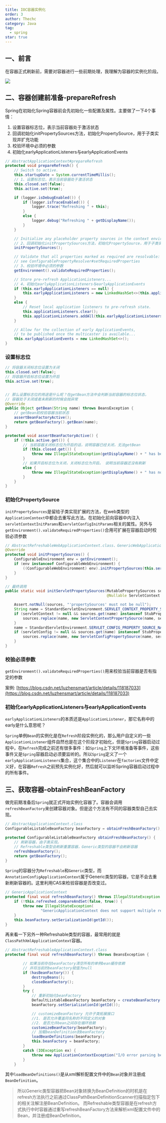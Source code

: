 ```yaml
---
title: IOC容器实例化
order: 3
author: Thechc
category: Java
tag:
  - spring
star: true
---
```


## 一、前言

在容器正式刷新前，需要对容器进行一些前期处理，我理解为容器的实例化阶段。

![](http://image.augsix.com/materials/spring/%E7%AC%AC%E4%B8%89%E7%AF%87refresh%E6%B5%81%E7%A8%8B-%E5%AE%B9%E5%99%A8%E5%AE%9E%E4%BE%8B%E5%8C%96.drawio.png)

## 二、容器创建前准备-prepareRefresh

Spring在初始化Spring容器前会先初始化一些配置及属性。主要做了一下4个事情：

1. 设置容器标志位，表示当前容器处于激活状态
2. 回调初始化initPropertySources方法，初始化PropertySource，用于子类实现并扩充功能
3. 校验环境中必须的参数
4. 初始化earlyApplicationListeners与earlyApplicationEvents

```java
// AbstractApplicationContext#prepareRefresh
protected void prepareRefresh() {
    // Switch to active.
    this.startupDate = System.currentTimeMillis();
    // 1、设置标志位，表示当前容器处于激活状态
    this.closed.set(false);
    this.active.set(true);

    if (logger.isDebugEnabled()) {
        if (logger.isTraceEnabled()) {
        	logger.trace("Refreshing " + this);
        }
        else {
        	logger.debug("Refreshing " + getDisplayName());
        }
    }

    // Initialize any placeholder property sources in the context environment.
    // 2、回调初始化initPropertySources方法，初始化PropertySource，用于子类实现并扩充功能
    initPropertySources();

    // Validate that all properties marked as required are resolvable:
    // see ConfigurablePropertyResolver#setRequiredProperties
    // 3、校验环境中必须的参数
    getEnvironment().validateRequiredProperties();

    // Store pre-refresh ApplicationListeners...
    // 4、初始化earlyApplicationListeners与earlyApplicationEvents
    if (this.earlyApplicationListeners == null) {
        this.earlyApplicationListeners = new LinkedHashSet<>(this.applicationListeners);
    }
    else {
        // Reset local application listeners to pre-refresh state.
        this.applicationListeners.clear();
        this.applicationListeners.addAll(this.earlyApplicationListeners);
    }

    // Allow for the collection of early ApplicationEvents,
    // to be published once the multicaster is available...
    this.earlyApplicationEvents = new LinkedHashSet<>();
}
```

### 设置标志位

```java
// 将容器关闭标志位设置为关闭
this.closed.set(false);
// 将容器开启标志位设置为开启
this.active.set(true);


// 那么设置标志位的用途是什么呢？在getBean方法中会判断当前容器的标志位状态，
// 容器处于关闭或者未刷新的时候会抛异常
@Override
public Object getBean(String name) throws BeansException {
    // getBean前校验容器当前状态
    assertBeanFactoryActive();
    return getBeanFactory().getBean(name);
}

protected void assertBeanFactoryActive() {
    if (!this.active.get()) {
        // 当前容器关闭标志位为开启的话，说明容器已经关闭，无法getBean
        if (this.closed.get()) {
            throw new IllegalStateException(getDisplayName() + " has been closed already");
        }
        // 如果开启标志位为关闭，关闭标志位为开启。 说明当前容器还没有刷新
        else {
            throw new IllegalStateException(getDisplayName() + " has not been refreshed yet");
        }
    }
}
```

### 初始化PropertySource

`initPropertySources`是留给子类实现扩展的方法，在web类型的`ApplicationContext`中都会去重写此方法。在初始化前向容器中内注入`servletContextInitParams`和`servletConfigInitParams`相关的属性。另外与`getEnvironment().validateRequiredProperties()`合用可扩展在容器启动时校验必须参数

```java
// AbstractRefreshableWebApplicationContext.class、GenericWebApplicationContext.class
@Override
protected void initPropertySources() {
    ConfigurableEnvironment env = getEnvironment();
    if (env instanceof ConfigurableWebEnvironment) {
        ((ConfigurableWebEnvironment) env).initPropertySources(this.servletContext, this.servletConfig);
    }
}

// 最终调用
public static void initServletPropertySources(MutablePropertySources sources,
                                              @Nullable ServletContext servletContext, @Nullable ServletConfig servletConfig) {

    Assert.notNull(sources, "'propertySources' must not be null");
    String name = StandardServletEnvironment.SERVLET_CONTEXT_PROPERTY_SOURCE_NAME;// servletContextInitParams
    if (servletContext != null && sources.get(name) instanceof StubPropertySource) {
        sources.replace(name, new ServletContextPropertySource(name, servletContext));
    }
    name = StandardServletEnvironment.SERVLET_CONFIG_PROPERTY_SOURCE_NAME; // servletConfigInitParams
    if (servletConfig != null && sources.get(name) instanceof StubPropertySource) {
        sources.replace(name, new ServletConfigPropertySource(name, servletConfig));
    }
}
```

### 校验必须参数

`getEnvironment().validateRequiredProperties()`用来校验当前容器是否有指定的参数

案例: [https://blog.csdn.net/luzhensmart/article/details/118187033](https://blog.csdn.net/luzhensmart/article/details/118187033)

### 初始化earlyApplicationListeners与earlyApplicationEvents

`earlyApplicationListeners`的本质还是`ApplicationListener`，那它名称中的early是什么意思呢？

`Spring`单例`Bean`的实例化是在`Refresh`阶段实例化的，那么用户自定义的一些`ApplicationListener`组件自然也是在这个阶段才初始化，但是`Spring`容器启动过程中，在`Refresh`完成之前还有很多事件：如`Spring`上下文环境准备等事件，这些事件又是`Spring`容器启动必须要监听的。所以`Spring`定义了一个`earlyApplicationListeners`集合，这个集合中的`Listener`在`factories`文件中定义好，在容器`Refresh`之前预先实例化好，然后就可以监听Spring容器启动过程中的所有事件。

## 三、获取容器-obtainFreshBeanFactory

做完前期准备后`Spring`就正式开始实例化容器了。容器会调用`refreshBeanFactory`来创建容器对象。但是这个方法有不同的容器类型自己去实现。
```java
// AbstractApplicationContext.class
ConfigurableListableBeanFactory beanFactory = obtainFreshBeanFactory();

protected ConfigurableListableBeanFactory obtainFreshBeanFactory() {
    // 刷新容器，由子类实现。
    // Refreshable类型会刷新重置容器，Generic类型的容器不会刷新容器
    refreshBeanFactory();
    return getBeanFactory();
}
```
`Spring`的容器分为`Refreshable`和`Generic`类型，而`AnnotationConfigApplicationContext`属于Generic类型的容器，它是不会去重新刷新容器的。这里利用CAS来检验容器是否改变过。
```java
// GenericApplicationContext
protected final void refreshBeanFactory() throws IllegalStateException {
    if (!this.refreshed.compareAndSet(false, true)) {
        throw new IllegalStateException(
                "GenericApplicationContext does not support multiple refresh attempts: just call 'refresh' once");
    }
    this.beanFactory.setSerializationId(getId());
}
```
再来看一下另外一种Refreshable类型的容器，最常用的就是`ClassPathXmlApplicationContext`容器。
```java
// AbstractRefreshableApplicationContext.class
protected final void refreshBeanFactory() throws BeansException {

		// 如果当前存在beanFactory清空所有的单例bean缓存依赖
		// 并将当前的beanFactory赋值为null
		if (hasBeanFactory()) {
			destroyBeans();
			closeBeanFactory();
		}
		try {
			// 重新初始化beanFactory
			DefaultListableBeanFactory beanFactory = createBeanFactory();
			beanFactory.setSerializationId(getId());

			// customizeBeanFactory 允许子类拓展接口
			//1. 是否允许覆盖同名称的不同定义的对象
			//2. 是否允许bean之间存在循环依赖
			customizeBeanFactory(beanFactory);
			// 加载beanDefinition到beanFactory
			loadBeanDefinitions(beanFactory);
			this.beanFactory = beanFactory;
		}
		catch (IOException ex) {
			throw new ApplicationContextException("I/O error parsing bean definition source for " + getDisplayName(), ex);
		}
	}
```

其中`loadBeanDefinitions()`是从xml解析配置文件中的`Bean`对象并注册成`BeanDefinition`。
> 所以Generic类型容器把Bean对象转换为BeanDefinition的时机是在refresh方法执行之前通过ClassPathBeanDefinitionScanner扫描指定包下的相关注解注册BeanDefinition。
> 而Refreshable类型容器是在refresh方式执行中时容器通过重写refreshBeanFactory方法来解析xml配置文件中的Bean，并注册成BeanDefinition。








